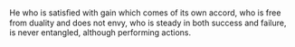 He who is satisﬁed with gain which comes of its own accord, who is free from duality and does not envy, who is steady in both success and failure, is never entangled, although performing actions.